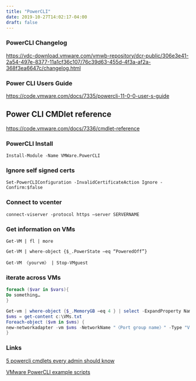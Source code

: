 ```yaml
---
title: "PowerCLI"
date: 2019-10-27T14:02:17-04:00
draft: false
---
```


### PowerCLI Changelog

https://vdc-download.vmware.com/vmwb-repository/dcr-public/306e3e41-2a54-497e-8377-11a1cf36c107/76c39d63-455d-4f3a-af2a-368f3ea6647c/changelog.html

### Power CLI Users Guide

https://code.vmware.com/docs/7335/powercli-11-0-0-user-s-guide

## Power CLI CMDlet reference

https://code.vmware.com/docs/7336/cmdlet-reference

### PowerCLI Install
```
Install-Module -Name VMWare.PowerCLI
```


### Ignore self signed certs

```
Set-PowerCLIConfiguration -InvalidCertificateAction Ignore -Confirm:$false
```

### Connect to vcenter

```
connect-viserver -protocol https –server SERVERNAME
```

### Get information on VMs

```
Get-VM | fl | more

Get-VM | where-object {$_.PowerState –eq “PoweredOff”}

Get-VM 〈yourvm〉 | Stop-VMguest
```

### iterate across VMs

```powershell
foreach ($var in $vars){
Do something…
}

Get-vm | where-object {$_.MemoryGB –eq 4 } | select -ExpandProperty Name | out-file c:\VMs.txt
$vms = get-content c:\VMs.txt
Foreach-object ($vm in $vms) {
new-networkadapter -vm $vms -NetworkName "〈Port group name〉" -Type "VMXNET3" –startconnected
}
```




### Links

[5 powercli cmdlets every admin should know](https://www.altaro.com/vmware/5-powercli-cmdlets-every-administrator-know)


[VMware PowerCLI example scripts](https://github.com/vmware/PowerCLI-Example-Scripts/tree/master/Scripts)
